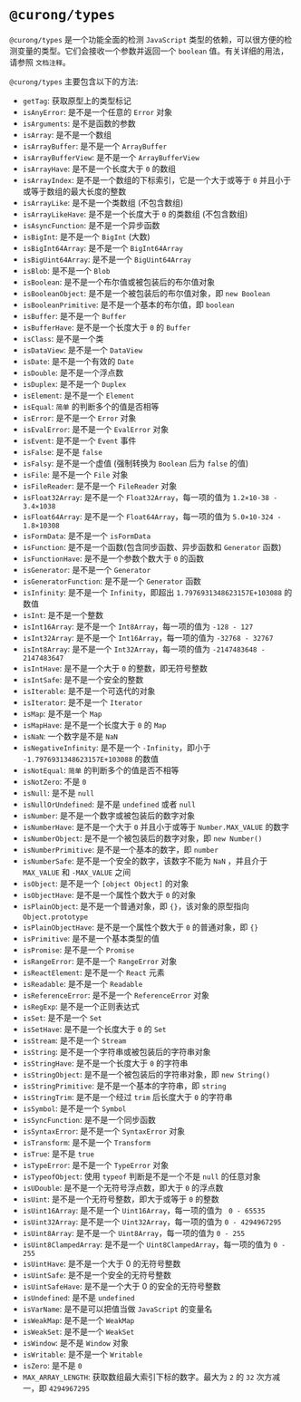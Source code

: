 # `@curong/types`

`@curong/types` 是一个功能全面的检测 `JavaScript` 类型的依赖，可以很方便的检测变量的类型。它们会接收一个参数并返回一个 `boolean` 值。有关详细的用法，请参照 `文档注释`。


`@curong/types` 主要包含以下的方法:

- `getTag`: 获取原型上的类型标记
- `isAnyError`: 是不是一个任意的 `Error` 对象
- `isArguments`: 是不是函数的参数
- `isArray`: 是不是一个数组
- `isArrayBuffer`: 是不是一个 `ArrayBuffer`
- `isArrayBufferView`: 是不是一个 `ArrayBufferView`
- `isArrayHave`: 是不是一个长度大于 `0` 的数组
- `isArrayIndex`: 是不是一个数组的下标索引，它是一个大于或等于 `0` 并且小于或等于数组的最大长度的整数
- `isArrayLike`: 是不是一个类数组 (不包含数组)
- `isArrayLikeHave`: 是不是一个长度大于 `0` 的类数组 (不包含数组)
- `isAsyncFunction`: 是不是一个异步函数
- `isBigInt`: 是不是一个 `BigInt` (大数)
- `isBigInt64Array`: 是不是一个 `BigInt64Array`
- `isBigUint64Array`: 是不是一个 `BigUint64Array`
- `isBlob`: 是不是一个 `Blob`
- `isBoolean`: 是不是一个布尔值或被包装后的布尔值对象
- `isBooleanObject`: 是不是一个被包装后的布尔值对象，即 `new Boolean`
- `isBooleanPrimitive`: 是不是一个基本的布尔值，即 `boolean`
- `isBuffer`: 是不是一个 `Buffer`
- `isBufferHave`: 是不是一个长度大于 `0` 的 `Buffer`
- `isClass`: 是不是一个类
- `isDataView`: 是不是一个 `DataView`
- `isDate`: 是不是一个有效的 `Date`
- `isDouble`: 是不是一个浮点数
- `isDuplex`: 是不是一个 `Duplex`
- `isElement`: 是不是一个 `Element`
- `isEqual`: `简单` 的判断多个的值是否相等
- `isError`: 是不是一个 `Error` 对象
- `isEvalError`: 是不是一个 `EvalError` 对象
- `isEvent`: 是不是一个 `Event` 事件
- `isFalse`: 是不是 `false`
- `isFalsy`: 是不是一个虚值 (强制转换为 `Boolean` 后为 `false` 的值)
- `isFile`: 是不是一个 `File` 对象
- `isFileReader`: 是不是一个 `FileReader` 对象
- `isFloat32Array`: 是不是一个 `Float32Array`，每一项的值为 `1.2×10-38 - 3.4×1038`
- `isFloat64Array`: 是不是一个 `Float64Array`，每一项的值为 `5.0×10-324 - 1.8×10308`
- `isFormData`: 是不是一个 `isFormData`
- `isFunction`: 是不是一个函数(包含同步函数、异步函数和 `Generator` 函数)
- `isFunctionHave`: 是不是一个参数个数大于 `0` 的函数
- `isGenerator`: 是不是一个 `Generator`
- `isGeneratorFunction`: 是不是一个 `Generator` 函数
- `isInfinity`: 是不是一个 `Infinity`，即超出 `1.7976931348623157E+103088` 的数值
- `isInt`: 是不是一个整数
- `isInt16Array`: 是不是一个 `Int8Array`，每一项的值为 `-128 - 127`
- `isInt32Array`: 是不是一个 `Int16Array`，每一项的值为 `-32768 - 32767`
- `isInt8Array`: 是不是一个 `Int32Array`，每一项的值为 `-2147483648 - 2147483647`
- `isIntHave`: 是不是一个大于 `0` 的整数，即无符号整数
- `isIntSafe`: 是不是一个安全的整数
- `isIterable`: 是不是一个可迭代的对象
- `isIterator`: 是不是一个 `Iterator`
- `isMap`: 是不是一个 `Map`
- `isMapHave`: 是不是一个长度大于 `0` 的 `Map`
- `isNaN`: 一个数字是不是 `NaN`
- `isNegativeInfinity`: 是不是一个 `-Infinity`，即小于 `-1.7976931348623157E+103088` 的数值
- `isNotEqual`: `简单` 的判断多个的值是否不相等
- `isNotZero`: 不是 `0`
- `isNull`: 是不是 `null`
- `isNullOrUndefined`: 是不是 `undefined` 或者 `null`
- `isNumber`: 是不是一个数字或被包装后的数字对象
- `isNumberHave`: 是不是一个大于 `0` 并且小于或等于 `Number.MAX_VALUE` 的数字
- `isNumberObject`: 是不是一个被包装后的数字对象，即 `new Number()`
- `isNumberPrimitive`: 是不是一个基本的数字，即 `number`
- `isNumberSafe`: 是不是一个安全的数字，该数字不能为 `NaN` ，并且介于 `MAX_VALUE` 和 `-MAX_VALUE` 之间
- `isObject`: 是不是一个 `[object Object]` 的对象
- `isObjectHave`: 是不是一个属性个数大于 `0` 的对象
- `isPlainObject`: 是不是一个普通对象，即 `{}`，该对象的原型指向 `Object.prototype`
- `isPlainObjectHave`: 是不是一个属性个数大于 `0` 的普通对象，即 `{}`
- `isPrimitive`: 是不是一个基本类型的值
- `isPromise`: 是不是一个 `Promise`
- `isRangeError`: 是不是一个 `RangeError` 对象
- `isReactElement`: 是不是一个 `React` 元素
- `isReadable`: 是不是一个 `Readable`
- `isReferenceError`: 是不是一个 `ReferenceError` 对象
- `isRegExp`: 是不是一个正则表达式
- `isSet`: 是不是一个 `Set`
- `isSetHave`: 是不是一个长度大于 `0` 的 `Set`
- `isStream`: 是不是一个 `Stream`
- `isString`: 是不是一个字符串或被包装后的字符串对象
- `isStringHave`: 是不是一个长度大于 `0` 的字符串
- `isStringObject`: 是不是一个被包装后的字符串对象，即 `new String()`
- `isStringPrimitive`: 是不是一个基本的字符串，即 `string`
- `isStringTrim`: 是不是一个经过 `trim` 后长度大于 `0` 的字符串
- `isSymbol`: 是不是一个 `Symbol`
- `isSyncFunction`: 是不是一个同步函数
- `isSyntaxError`: 是不是一个 `SyntaxError` 对象
- `isTransform`: 是不是一个 `Transform`
- `isTrue`: 是不是 `true`
- `isTypeError`: 是不是一个 `TypeError` 对象
- `isTypeofObject`: 使用 `typeof` 判断是不是一个不是 `null` 的任意对象
- `isUDouble`: 是不是一个无符号浮点数，即大于 `0` 的浮点数
- `isUint`: 是不是一个无符号整数，即大于或等于 `0` 的整数
- `isUint16Array`: 是不是一个 `Uint16Array`，每一项的值为 ` 0 - 65535`
- `isUint32Array`: 是不是一个 `Uint32Array`，每一项的值为 `0 - 4294967295`
- `isUint8Array`:  是不是一个 `Uint8Array`，每一项的值为 `0 - 255`
- `isUint8ClampedArray`: 是不是一个 `Uint8ClampedArray`，每一项的值为 `0 - 255`
- `isUintHave`: 是不是一个大于 0 的无符号整数
- `isUintSafe`: 是不是一个安全的无符号整数
- `isUintSafeHave`: 是不是一个大于 0 的安全的无符号整数
- `isUndefined`: 是不是 `undefined`
- `isVarName`: 是不是可以把值当做 `JavaScript` 的变量名
- `isWeakMap`: 是不是一个 `WeakMap`
- `isWeakSet`: 是不是一个 `WeakSet`
- `isWindow`: 是不是 `Window` 对象
- `isWritable`: 是不是一个 `Writable`
- `isZero`: 是不是 `0`
- `MAX_ARRAY_LENGTH`: 获取数组最大索引下标的数字。最大为 `2` 的 `32` 次方减一，即 `4294967295`
